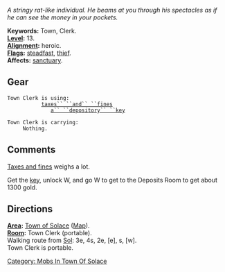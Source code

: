 *A stringy rat-like individual. He beams at you through his spectacles
as if he can see the money in your pockets.*

**Keywords:** Town, Clerk.  
**[Level](Level "wikilink"):** 13.  
**[Alignment](Alignment "wikilink"):** heroic.  
**[Flags](:Category:_Mob_Types "wikilink"):**
[steadfast](Sentinel_Mobs "wikilink"),
[thief](Thieving_Mobs "wikilink").  
**Affects:** [sanctuary](Sanctuary "wikilink").  

## Gear

`Town Clerk is using:`  
<wielded>`           `[`taxes`` ``and`` ``fines`](Taxes_And_Fines "wikilink")  
<held>`              `[`a`` ``depository`` ``key`](Depository_Key "wikilink")

`Town Clerk is carrying:`  
`     Nothing.`

## Comments

[Taxes and fines](Taxes_And_Fines "wikilink") weighs a lot.

Get the [key](Depository_Key "wikilink"), unlock W, and go W to get to
the Deposits Room to get about 1300 gold.

## Directions

**[Area](:Category:_Areas "wikilink"):** [Town of
Solace](:Category:_Town_Of_Solace "wikilink")
([Map](Town_Of_Solace_Map "wikilink")).  
**[Room](:Category:_Rooms "wikilink"):** Town Clerk (portable).  
Walking route from [Sol](Sol "wikilink"): 3e, 4s, 2e, \[e\], s, \[w\].  
Town Clerk is portable.  

[Category: Mobs In Town Of
Solace](Category:_Mobs_In_Town_Of_Solace "wikilink")
